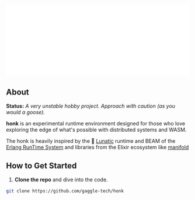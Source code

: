 <div style="width: 100%;">
  <img draggable=false style="user-select: none;" src="./last.svg" style="width: 100%;" alt="Click to see the source">
</div>

## About

**Status:** _A very unstable hobby project. Approach with caution (as you would a goose)._

**honk** is an experimental runtime environment
designed for those who love exploring the edge of
what's possible with distributed systems and WASM.

The honk is heavily inspired by the 🌙 [Lunatic](https://github.com/lunatic-solutions/lunatic) runtime and BEAM of the [Erlang RunTime System](https://blog.stenmans.org/theBeamBook/#_erts_and_the_erlang_runtime_system) and libraries from the Elixir ecosystem like [manifold](https://github.com/discord/manifold)

## How to Get Started

1. **Clone the repo** and dive into the code.

```bash
git clone https://github.com/gaggle-tech/honk
```
